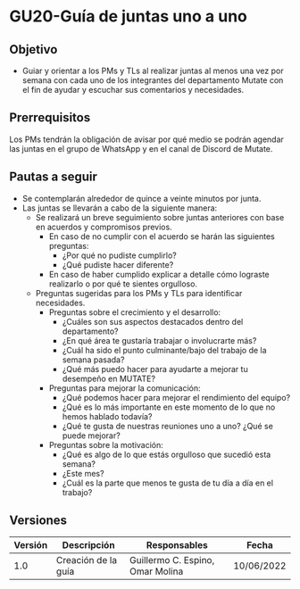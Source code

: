 # GU20-Guía de juntas uno a uno

## Objetivo

- Guiar y orientar a los PMs y TLs al realizar juntas al menos una vez por semana con cada uno de los integrantes del departamento Mutate con el fin de ayudar y escuchar sus comentarios y necesidades.

## Prerrequisitos

Los PMs tendrán la obligación de avisar por qué medio se podrán agendar las juntas en el grupo de WhatsApp y en el canal de Discord de Mutate.

## Pautas a seguir

- Se contemplarán alrededor de quince a veinte minutos por junta.
- Las juntas se llevarán a cabo de la siguiente manera:
    - Se realizará un breve seguimiento sobre juntas anteriores con base en acuerdos y compromisos previos.
        - En caso de no cumplir con el acuerdo se harán las siguientes preguntas:
            - ¿Por qué no pudiste cumplirlo?
            - ¿Qué pudiste hacer diferente?
        - En caso de haber cumplido explicar a detalle cómo lograste realizarlo o por qué te sientes orgulloso.
    - Preguntas sugeridas para los PMs y TLs para identificar necesidades.
        - Preguntas sobre el crecimiento y el desarrollo:
            - ¿Cuáles son sus aspectos destacados dentro del departamento?
            - ¿En qué área te gustaría trabajar o involucrarte más?
            - ¿Cuál ha sido el punto culminante/bajo del trabajo de la semana pasada?
            - ¿Qué más puedo hacer para ayudarte a mejorar tu desempeño en MUTATE?
        - Preguntas para mejorar la comunicación:
            - ¿Qué podemos hacer para mejorar el rendimiento del equipo?
            - ¿Qué es lo más importante en este momento de lo que no hemos hablado todavía?
            - ¿Qué te gusta de nuestras reuniones uno a uno? ¿Qué se puede mejorar?
        - Preguntas sobre la motivación:
            - ¿Qué es algo de lo que estás orgulloso que sucedió esta semana? 
            - ¿Este mes?
            - ¿Cuál es la parte que menos te gusta de tu día a día en el trabajo?

## Versiones

| Versión | Descripción                  | Responsables   | Fecha      |
| ------- | ---------------------------- | -------------- | ---------- |
| 1.0     | Creación de la guía          | Guillermo C. Espino, Omar Molina | 10/06/2022 |